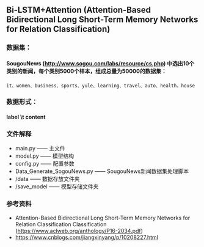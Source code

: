 ## Bi-LSTM+Attention (Attention-Based Bidirectional Long Short-Term Memory Networks for Relation Classification)


### 数据集：
#### SougouNews (http://www.sogou.com/labs/resource/cs.php) 中选出10个类别的新闻，每个类别5000个样本，组成总量为50000的数据集：
    it、women、business、sports、yule、learning、travel、auto、health、house


### 数据形式：
#### label \t content


### 文件解释
* main.py —— 主文件
* model.py —— 模型结构
* config.py —— 配置参数
* Data_Generate_SogouNews.py —— SougouNews新闻数据集处理脚本
* /data —— 数据存放文件夹
* /save_model —— 模型存储文件夹


### 参考资料
* Attention-Based Bidirectional Long Short-Term Memory Networks for Relation Classification Classification (https://www.aclweb.org/anthology/P16-2034.pdf)
* https://www.cnblogs.com/jiangxinyang/p/10208227.html

